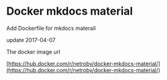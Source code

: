 # Docker mkdocs material

Add Dockerfile for mkdocs materail

update 2017-04-07

The docker image url

[https://hub.docker.com/r/netroby/docker-mkdocs-material/](https://hub.docker.com/r/netroby/docker-mkdocs-material/)
